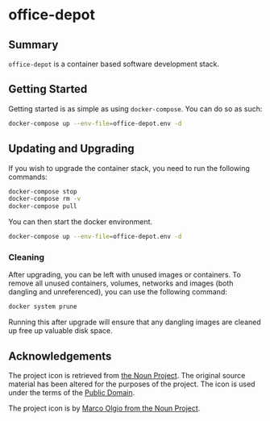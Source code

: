 # office-depot

## Summary

`office-depot` is a container based software development stack.

## Getting Started

Getting started is as simple as using `docker-compose`. You can do so as such:

```bash
docker-compose up --env-file=office-depot.env -d
```

## Updating and Upgrading

If you wish to upgrade the container stack, you need to run the following commands:

```bash
docker-compose stop
docker-compose rm -v
docker-compose pull
```

You can then start the docker environment.

```bash
docker-compose up --env-file=office-depot.env -d
```

### Cleaning

After upgrading, you can be left with unused images or containers. To remove all unused containers, volumes, networks and images (both dangling and unreferenced), you can use the following command:

```bash
docker system prune
```

Running this after upgrade will ensure that any dangling images are cleaned up free up valuable disk space.

## Acknowledgements

The project icon is retrieved from [the Noun Project](docs/icon/icon.json). The original source material has been altered for the purposes of the project. The icon is used under the terms of the [Public Domain](https://creativecommons.org/publicdomain/zero/1.0/).

The project icon is by [Marco Olgio from the Noun Project](https://thenounproject.com/term/post-it/7392/).